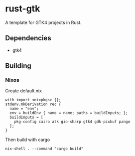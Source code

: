 # rust-gtk
A template for GTK4 projects in Rust.

## Dependencies
- gtk4

## Building

### Nixos
Create default.nix
```Shell
with import <nixpkgs> {};
stdenv.mkDerivation rec {
  name = "env";
  env = buildEnv { name = name; paths = buildInputs; };
  buildInputs = [
    pkg-config cairo atk gio-sharp gtk4 gdk-pixbuf pango
  ];
}
```
Then build with cargo
```Shell
nix-shell . --command "cargo build"
```
